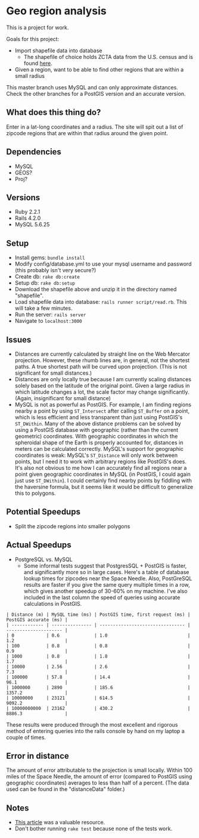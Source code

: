 # Geo region analysis

This is a project for work.

Goals for this project:
* Import shapefile data into database
  * The shapefile of choice holds ZCTA data from the U.S. census and is found
    [here](https://www.census.gov/geo/maps-data/data/cbf/cbf_zcta.html).
* Given a region, want to be able to find other regions that are within a small
  radius

This master branch uses MySQL and can only approximate distances. Check the
other branches for a PostGIS version and an accurate version.

## What does this thing do?
Enter in a lat-long coordinates and a radius. The site will spit out a list of
zipcode regions that are within that radius around the given point.

## Dependencies
* MySQL
* GEOS?
* Proj?

## Versions
* Ruby 2.2.1
* Rails 4.2.0
* MySQL 5.6.25

## Setup
* Install gems: `bundle install`
* Modify config/database.yml to use your mysql username and password (this
  probably isn't very secure?)
* Create db: `rake db:create`
* Setup db: `rake db:setup`
* Download the shapefile above and unzip it in the directory named "shapefile".
* Load shapefile data into database: `rails runner script/read.rb`. This will
  take a few minutes.
* Run the server: `rails server`
* Navigate to `localhost:3000`

## Issues
* Distances are currently calculated by straight line on the Web Mercator
  projection. However, these rhumb lines are, in general, not the shortest
  paths. A true shortest path will be curved upon projection. (This is not
  significant for small distances.)
* Distances are only locally true because I am currently scaling distances
  solely based on the latitude of the original point. Given a large radius in
  which latitude changes a lot, the scale factor may change significantly.
  (Again, insignificant for small distance)
* MySQL is not as powerful as PostGIS. For example, I am finding regions nearby
  a point by using `ST_Intersect` after calling `ST_Buffer` on a point, which is
  less efficient and less transparent than just using PostGIS's `ST_DWithin`.
  Many of the above distance problems can be solved by using a PostGIS database
  with geographic (rather than the current geometric) coordinates. With
  geographic coordinates in which the spheroidal shape of the Earth is
  properly accounted for, distances in meters can be calculated correctly.
  MySQL's support for geographic coordinates is weak: MySQL's `ST_Distance` will
  only work between points, but I need it to work with arbitrary regions like
  PostGIS's does. It's also not obvious to me how I can accurately find all
  regions near a point given geographic coordinates in MySQL (in PostGIS, I
  could again just use `ST_DWithin`). I could certainly find nearby points by
  fiddling with the haversine formula, but it seems like it would be difficult
  to generalize this to polygons.


## Potential Speedups
* Split the zipcode regions into smaller polygons

## Actual Speedups
* PostgreSQL vs. MySQL
  * Some informal tests suggest that PostgresSQL + PostGIS is faster, and
    significantly more so in large cases. Here's a table of database lookup
    times for zipcodes near the Space Needle. Also, PostGreSQL results are faster
    if you give the same query multiple times in a row, which gives another speedup
    of 30-60% on my machine. I've also included in the last column the speed of
    queries using accurate calculations in PostGIS.

```
| Distance (m) | MySQL time (ms) | PostGIS time, first request (ms) | PostGIS accurate (ms) |
| ------------ | --------------- | -------------------------------- | --------------------- |
| 0            | 0.6             | 1.0                              | 1.2                   |
| 100          | 0.8             | 0.8                              | 0.9                   |
| 1000         | 0.8             | 1.8                              | 1.7                   |
| 10000        | 2.56            | 2.6                              | 7.3                   |
| 100000       | 57.8            | 14.4                             | 96.1                  |
| 1000000      | 2890            | 185.6                            | 1357.2                |
| 10000000     | 23121           | 614.5                            | 9092.2                |
| 10000000000  | 23162           | 430.2                            | 8886.3                |
```

These results were produced through the most excellent and rigorous method of
entering queries into the rails console by hand on my laptop a couple of times.

## Error in distance
The amount of error attributable to the projection is small locally. Within 100
miles of the Space Needle, the amount of error (compared to PostGIS using
geographic coordinates) averages to less than half of a percent. (The data used
can be found in the "distanceData" folder.)

## Notes
* [This article](http://daniel-azuma.com/articles/georails/part-8) was a
  valuable resource.
* Don't bother running `rake test` because none of the tests work.
